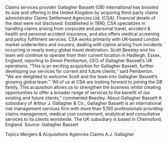 Claims services provider Gallagher Bassett (GB) International has boosted its size and offering in the United Kingdom by acquiring third-party claims administrator Claims Settlement Agencies Ltd. (CSA).
Financial details of the deal were not disclosed.
Established in 1990, CSA specializes in handling claims arising from corporate and personal travel, accident & health and personal accident insurance, and also offers medical screening and policy fulfilment services. CSA works primarily with UK-based London market underwriters and insurers, dealing with claims arising from incidents occurring in nearly every global travel destination.
Scott Beesley and his team will continue to operate from their current location in Hadleigh, Essex, England, reporting to Simon Pemberton, CEO of Gallagher Bassett’s UK operations.
“This is an exciting acquisition for Gallagher Bassett, further developing our services for current and future clients,” said Pemberton. “We are delighted to welcome Scott and the team into Gallagher Bassett’s growing global team.”
“All of us at CSA are looking forward to joining the GB family. This acquisition allows us to strengthen the business whilst creating opportunities to offer a broader range of services to the benefit of our existing and future clients,” commented Beesley.
About Gallagher Bassett
A subsidiary of Arthur J. Gallagher & Co., Gallagher Bassett is an international risk management services firm with more than 5,100 professionals providing claims management, medical cost containment, analytical and consultative services to its clients worldwide. The UK subsidiary is based in Chelmsford, England.
Source: Gallagher Bassett

Topics
Mergers & Acquisitions
Agencies
Claims
A.J. Gallagher
